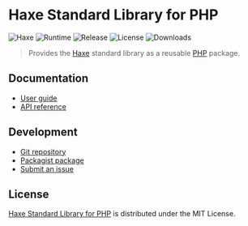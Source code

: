 # Haxe Standard Library for PHP
![Haxe](https://badgen.net/badge/haxe/%3E%3D4.1.0/green) ![Runtime](https://badgen.net/packagist/php/cedx/haxe) ![Release](https://badgen.net/packagist/v/cedx/haxe) ![License](https://badgen.net/packagist/license/cedx/haxe) ![Downloads](https://badgen.net/packagist/dt/cedx/haxe)

> Provides the [Haxe](https://haxe.org) standard library as a reusable [PHP](https://www.php.net) package.

## Documentation
- [User guide](https://docs.belin.io/haxe.php)
- [API reference](https://api.belin.io/haxe.php)

## Development
- [Git repository](https://git.belin.io/cedx/haxe.php)
- [Packagist package](https://packagist.org/packages/cedx/haxe)
- [Submit an issue](https://git.belin.io/cedx/haxe.php/issues)

## License
[Haxe Standard Library for PHP](https://docs.belin.io/haxe.php) is distributed under the MIT License.
